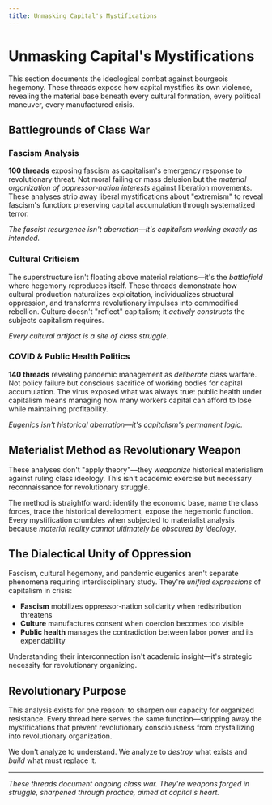 ```yaml
---
title: Unmasking Capital's Mystifications
---
```


# Unmasking Capital's Mystifications

This section documents the ideological combat against bourgeois hegemony. These threads expose how capital mystifies its own violence, revealing the material base beneath every cultural formation, every political maneuver, every manufactured crisis.

## Battlegrounds of Class War

### Fascism Analysis
**100 threads** exposing fascism as capitalism's emergency response to revolutionary threat. Not moral failing or mass delusion but the *material organization of oppressor-nation interests* against liberation movements. These analyses strip away liberal mystifications about "extremism" to reveal fascism's function: preserving capital accumulation through systematized terror.

*The fascist resurgence isn't aberration—it's capitalism working exactly as intended.*

### Cultural Criticism
The superstructure isn't floating above material relations—it's the *battlefield* where hegemony reproduces itself. These threads demonstrate how cultural production naturalizes exploitation, individualizes structural oppression, and transforms revolutionary impulses into commodified rebellion. Culture doesn't "reflect" capitalism; it *actively constructs* the subjects capitalism requires.

*Every cultural artifact is a site of class struggle.*

### COVID & Public Health Politics
**140 threads** revealing pandemic management as *deliberate* class warfare. Not policy failure but conscious sacrifice of working bodies for capital accumulation. The virus exposed what was always true: public health under capitalism means managing how many workers capital can afford to lose while maintaining profitability.

*Eugenics isn't historical aberration—it's capitalism's permanent logic.*

## Materialist Method as Revolutionary Weapon

These analyses don't "apply theory"—they *weaponize* historical materialism against ruling class ideology. This isn't academic exercise but necessary reconnaissance for revolutionary struggle.

The method is straightforward: identify the economic base, name the class forces, trace the historical development, expose the hegemonic function. Every mystification crumbles when subjected to materialist analysis because *material reality cannot ultimately be obscured by ideology*.

## The Dialectical Unity of Oppression

Fascism, cultural hegemony, and pandemic eugenics aren't separate phenomena requiring interdisciplinary study. They're *unified expressions* of capitalism in crisis:

- **Fascism** mobilizes oppressor-nation solidarity when redistribution threatens
- **Culture** manufactures consent when coercion becomes too visible
- **Public health** manages the contradiction between labor power and its expendability

Understanding their interconnection isn't academic insight—it's strategic necessity for revolutionary organizing.

## Revolutionary Purpose

This analysis exists for one reason: to sharpen our capacity for organized resistance. Every thread here serves the same function—stripping away the mystifications that prevent revolutionary consciousness from crystallizing into revolutionary organization.

We don't analyze to understand. We analyze to *destroy* what exists and *build* what must replace it.

---

*These threads document ongoing class war. They're weapons forged in struggle, sharpened through practice, aimed at capital's heart.*
